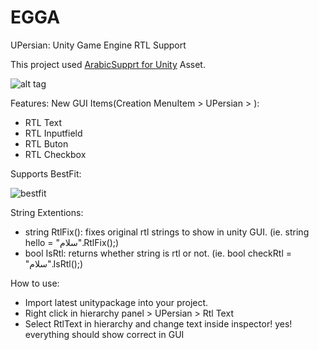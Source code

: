 # EGGA

UPersian:
Unity Game Engine RTL Support

This project used [ArabicSupprt for Unity](https://www.assetstore.unity3d.com/en/#!/content/2674) Asset.


![alt tag](https://cloud.githubusercontent.com/assets/6388730/16043232/f08871e8-3253-11e6-8153-d251e7dc67d0.PNG)

Features:
New GUI Items(Creation MenuItem > UPersian > ): 
- RTL Text
- RTL Inputfield
- RTL Buton 
- RTL Checkbox

Supports BestFit:

![bestfit](https://cloud.githubusercontent.com/assets/6388730/16043398/b79198fa-3254-11e6-83a0-4724a62712b9.PNG)


String Extentions:
- string RtlFix(): fixes original rtl strings to show in unity GUI. (ie. string hello = "سلام".RtlFix();)
- bool IsRtl: returns whether string is rtl or not. (ie. bool checkRtl = "سلام".IsRtl();)


How to use:
- Import latest unitypackage into your project.
- Right click in hierarchy panel > UPersian > Rtl Text
- Select RtlText in hierarchy and change text inside inspector! yes! everything should show correct in GUI
